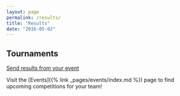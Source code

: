 ```yaml
---
layout: page
permalink: /results/
title: "Results"
date: "2016-05-02"
---
```


## Tournaments

[Send results from your event](mailto:hello@biblequiz.com)

Visit the [Events]({% link _pages/events/index.md %}) page to find upcoming competitions for your team!
